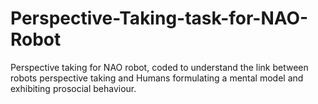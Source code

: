 # Perspective-Taking-task-for-NAO-Robot
Perspective taking for NAO robot, coded to understand the link between robots perspective taking and Humans formulating a mental model and exhibiting prosocial behaviour.
